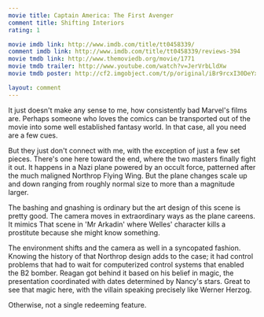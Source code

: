 ```yaml
---
movie title: Captain America: The First Avenger
comment title: Shifting Interiors
rating: 1

movie imdb link: http://www.imdb.com/title/tt0458339/
comment imdb link: http://www.imdb.com/title/tt0458339/reviews-394
movie tmdb link: http://www.themoviedb.org/movie/1771
movie tmdb trailer: http://www.youtube.com/watch?v=JerVrbLldXw
movie tmdb poster: http://cf2.imgobject.com/t/p/original/iBr9rcxI30DeYxuCw6lzp2v44Zi.jpg

layout: comment
---
```


It just doesn't make any sense to me, how consistently bad Marvel's films are. Perhaps someone who loves the comics can be transported out of the movie into some well established fantasy world. In that case, all you need are a few cues. 

But they just don't connect with me, with the exception of just a few set pieces. There's one here toward the end, where the two masters finally fight it out. It happens in a Nazi plane powered by an occult force, patterned after the much maligned Northrop Flying Wing. But the plane changes scale up and down ranging from roughly normal size to more than a magnitude larger.

The bashing and gnashing is ordinary but the art design of this scene is pretty good. The camera moves in extraordinary ways as the plane careens. It mimics That scene in 'Mr Arkadin' where Welles' character kills a prostitute because she might know something. 

The environment shifts and the camera as well in a syncopated fashion. Knowing the history of that Northrop design adds to the case; it had control problems that had to wait for computerized control systems that enabled the B2 bomber. Reagan got behind it based on his belief in magic, the presentation coordinated with dates determined by Nancy's stars. Great to see that magic here, with the villain speaking precisely like Werner Herzog.

Otherwise, not a single redeeming feature.